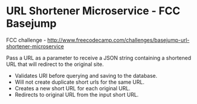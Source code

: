 URL Shortener Microservice - FCC Basejump
=========================================

FCC challenge - http://www.freecodecamp.com/challenges/basejump-url-shortener-microservice

Pass a URL as a parameter to receive a JSON string containing a shortened URL that will redirect to the original site.

-   Validates URI before querying and saving to the database.
-   Will not create duplicate short urls for the same URL.
-   Creates a new short URL for each original URL.
-   Redirects to original URL from the input short URL.